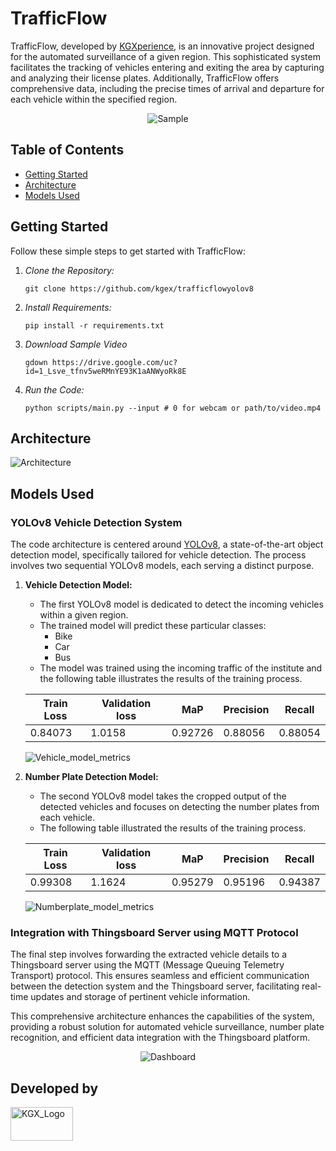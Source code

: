 # TrafficFlow 

TrafficFlow, developed by [KGXperience](https://github.com/kgex), is an innovative project designed for the automated surveillance of a given region. This sophisticated system facilitates the tracking of vehicles entering and exiting the area by capturing and analyzing their license plates. Additionally, TrafficFlow offers comprehensive data, including the precise times of arrival and departure for each vehicle within the specified region.

<p align="center">
  <img src="https://github.com/kgex/trafficflowyolov8/assets/83204531/3426b516-66ae-425b-af1f-21766814d3c4" alt="Sample">
</p>


## Table of Contents
- [Getting Started](#getting-started)
- [Architecture](#architecture)
- [Models Used](#models-used)


## Getting Started

Follow these simple steps to get started with TrafficFlow:

1. *Clone the Repository:* 
   ```
   git clone https://github.com/kgex/trafficflowyolov8
   ```
2. *Install Requirements:*
   ```
   pip install -r requirements.txt
   ```
3. *Download Sample Video*
   ```
   gdown https://drive.google.com/uc?id=1_Lsve_tfnv5weRMnYE93K1aANWyoRk8E
   ```
4. *Run the Code:*
   ```
   python scripts/main.py --input # 0 for webcam or path/to/video.mp4
   ```

## Architecture

![Architecture](https://github.com/kgex/trafficflowyolov8/assets/83204531/ea5dfe51-8483-46f6-8eb9-0256a6f491fe)


## Models Used

### YOLOv8 Vehicle Detection System

The code architecture is centered around [YOLOv8](https://github.com/ultralytics/ultralytics), a state-of-the-art object detection model, specifically tailored for vehicle detection. The process involves two sequential YOLOv8 models, each serving a distinct purpose.

1. **Vehicle Detection Model:**
    - The first YOLOv8 model is dedicated to detect the incoming vehicles within a given region.
    - The trained model will predict these particular classes:
      * Bike
      * Car
      * Bus
   - The model was trained using the incoming traffic of the institute and the following table illustrates the results of the training process.

   
   | Train Loss | Validation loss |    MaP     | Precision |  Recall  |
   |------------|-----------------|------------|-----------|----------|
   |  0.84073   |      1.0158     |   0.92726  |  0.88056  | 0.88054  |

   ![Vehicle_model_metrics]()


2. **Number Plate Detection Model:**
    - The second YOLOv8 model takes the cropped output of the detected vehicles and focuses on detecting the number plates from each vehicle.
    - The following table illustrated the results of the training process.


   | Train Loss | Validation loss |    MaP      | Precision |  Recall    |
   |------------|-----------------|-------------|-----------|------------|
   |  0.99308   |      1.1624     |   0.95279   |  0.95196  |  0.94387   |

   ![Numberplate_model_metrics]()

### Integration with Thingsboard Server using MQTT Protocol

The final step involves forwarding the extracted vehicle details to a Thingsboard server using the MQTT (Message Queuing Telemetry Transport) protocol. This ensures seamless and efficient communication between the detection system and the Thingsboard server, facilitating real-time updates and storage of pertinent vehicle information.

This comprehensive architecture enhances the capabilities of the system, providing a robust solution for automated vehicle surveillance, number plate recognition, and efficient data integration with the Thingsboard platform.

<p align="center">
  <img src="https://github.com/kgex/trafficflowyolov8/assets/83204531/c6831336-7c03-4f02-9971-e1e96dffa526" alt="Dashboard">
</p>


## Developed by 
<p align="left">
  <img src="https://github.com/kgex/trafficflowyolov8/assets/83204531/ad252a50-f3b9-4960-807e-5b52b679c656" alt="KGX_Logo" width = 100 height = 54>
</p>
